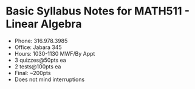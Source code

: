 # Basic Syllabus Notes for MATH511 - Linear Algebra

- Phone: 316.978.3985
- Office: Jabara 345
- Hours: 1030-1130 MWF/By Appt
- 3 quizzes@50pts ea
- 2 tests@100pts ea
- Final: ~200pts
- Does not mind interruptions
